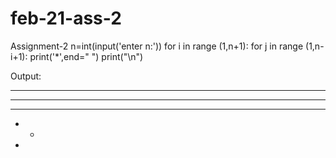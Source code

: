 # feb-21-ass-2
Assignment-2
n=int(input('enter n:'))
for i in range (1,n+1):
    for j in range (1,n-i+1):
      print('*',end=" ")
    print("\n")

Output:
* * * * *
* * * *
* * *
* *
* 
